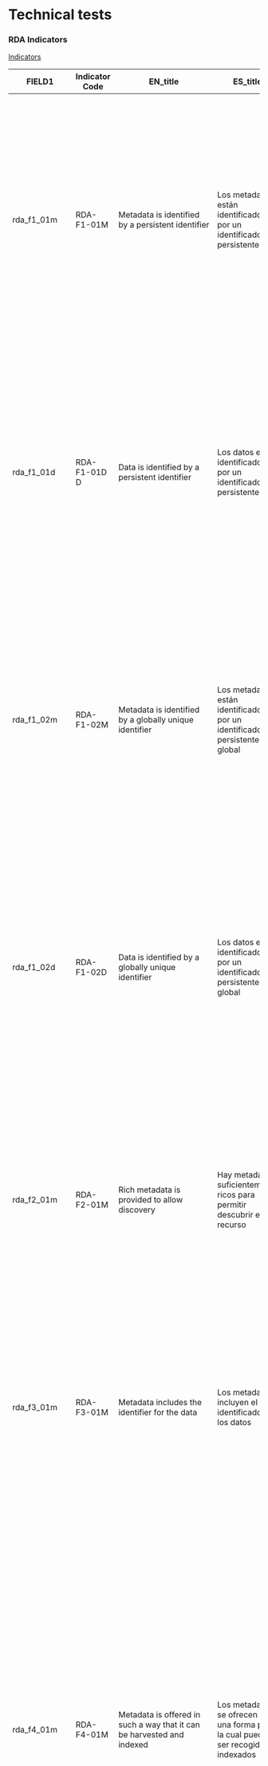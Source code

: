 # Technical tests
### RDA Indicators

[Indicators](indicators.md)

|FIELD1      |Indicator Code|EN_title                                                                                    |ES_title                                                                                                                                         |EN_desc                                                                                                                                                                                                                                                                                                                                                                                                                                                                                                                                                                                                                                                                                                                                                                                                        |ES_desc                                                                                                                                                                                                                                                                                                                                                                                                                                                                                                                                                                                                                                                                                                                                                                                                                                                                                                                                                                                                                                                                                                                                                                                                                                                                                                                                                                                                                     |EN_tech                                                                                                                                                                                                                                                                                                                                                                                                                                |ES_tech                                                                                                                                                                                                                                                                                                                                                                      |EN_tips                                                                                                                                                                                                                                                                                                                                                                                                                                                                                                                                                                                                                                                                                                                                                                                                                                                                                                                                                                                                                                                                                                                                              |ES_tips                                                                                                                                                                                                                                                                                                                                                                                                                                                                                                                                                                                                                                                                                                                                                                                                                                                                                                                                                                                                                                                                                                                                                                                         |
|------------|--------------|--------------------------------------------------------------------------------------------|-------------------------------------------------------------------------------------------------------------------------------------------------|---------------------------------------------------------------------------------------------------------------------------------------------------------------------------------------------------------------------------------------------------------------------------------------------------------------------------------------------------------------------------------------------------------------------------------------------------------------------------------------------------------------------------------------------------------------------------------------------------------------------------------------------------------------------------------------------------------------------------------------------------------------------------------------------------------------|----------------------------------------------------------------------------------------------------------------------------------------------------------------------------------------------------------------------------------------------------------------------------------------------------------------------------------------------------------------------------------------------------------------------------------------------------------------------------------------------------------------------------------------------------------------------------------------------------------------------------------------------------------------------------------------------------------------------------------------------------------------------------------------------------------------------------------------------------------------------------------------------------------------------------------------------------------------------------------------------------------------------------------------------------------------------------------------------------------------------------------------------------------------------------------------------------------------------------------------------------------------------------------------------------------------------------------------------------------------------------------------------------------------------------|---------------------------------------------------------------------------------------------------------------------------------------------------------------------------------------------------------------------------------------------------------------------------------------------------------------------------------------------------------------------------------------------------------------------------------------|-----------------------------------------------------------------------------------------------------------------------------------------------------------------------------------------------------------------------------------------------------------------------------------------------------------------------------------------------------------------------------|-----------------------------------------------------------------------------------------------------------------------------------------------------------------------------------------------------------------------------------------------------------------------------------------------------------------------------------------------------------------------------------------------------------------------------------------------------------------------------------------------------------------------------------------------------------------------------------------------------------------------------------------------------------------------------------------------------------------------------------------------------------------------------------------------------------------------------------------------------------------------------------------------------------------------------------------------------------------------------------------------------------------------------------------------------------------------------------------------------------------------------------------------------|------------------------------------------------------------------------------------------------------------------------------------------------------------------------------------------------------------------------------------------------------------------------------------------------------------------------------------------------------------------------------------------------------------------------------------------------------------------------------------------------------------------------------------------------------------------------------------------------------------------------------------------------------------------------------------------------------------------------------------------------------------------------------------------------------------------------------------------------------------------------------------------------------------------------------------------------------------------------------------------------------------------------------------------------------------------------------------------------------------------------------------------------------------------------------------------------|
|rda_f1_01m  |RDA-F1-01M    |Metadata is identified by a persistent identifier                                           |Los metadatos están identificadors por un identificador persistente                                                                              |This indicator is linked to the following principle: F1 (meta)data are assigned a globally unique and eternally persistent identifier. This indicator evaluates whether or not the metadata is identified by a persistent identifier. A persistent identifier ensures that the metadata will remain findable over time, and reduces the risk of broken links.                                                                                                                                                                                                                                                                                                                                                                                                                                                  |Este indicador está vinculado al siguiente principio: F1 a los (meta) datos se les asigna un identificador globalmente único y eternamente persistente. Este indicador evalúa si los metadatos se identifican o no mediante un identificador persistente. Un identificador persistente asegura que los metadatos se puedan encontrar con el tiempo y reduce el riesgo de enlaces rotos.                                                                                                                                                                                                                                                                                                                                                                                                                                                                                                                                                                                                                                                                                                                                                                                                                                                                                                                                                                                                                                     |Search within a predefined list of potential metadata terms to identify the metadata (dc.identifier.uri and dc.identifier.doi) if any information is available.                                                                                                                                                                                                                                                                        |Busca en una lista predefinida de posibles términos de metadatos (dc.identifier.uri y dc.identifier.doi)  para identificar en los metadatos si hay alguna información disponible.                                                                                                                                                                                            |All items deposited in DIGITAL.CSIC are granted a handle by default. This PID is packaged in dc.identifier.uri. DOI is minted by DIGITAL.CSIC for all datasets that do not have a DOI already, if your dataset has not been given one, please contact DIGITAL.CSIC Technical Office.                                                                                                                                                                                                                                                                                                                                                                                                                                                                                                                                                                                                                                                                                                                                                                                                                                                                 |Todos los items depositados en DIGITAL.CSIC reciben un handle por defecto. DIGITAL.CSIC también asigna DOIs a los datasets que se depositan y que no tienen ya un DOI. Si tu dataset no ha recibido un DOI ponte en contacto con la Oficina Técnica de DIGITAL.CSIC                                                                                                                                                                                                                                                                                                                                                                                                                                                                                                                                                                                                                                                                                                                                                                                                                                                                                                                             |
|rda_f1_01d  |RDA-F1-01D D  |Data is identified by a persistent identifier                                               |Los datos están identificadors por un identificador persistente                                                                                  |This indicator is linked to the following principle: F1 (meta)data are assigned a globally unique and eternally persistent identifier. This indicator evaluates whether or not the data is identified by a persistent identifier. A persistent identifier ensures that the data will remain findable over time, and reduces the risk of broken links.                                                                                                                                                                                                                                                                                                                                                                                                                                                          |Este indicador está vinculado al siguiente principio: F1a los (meta) datos se les asigna un identificador globalmente único y eternamente persistente. Este indicador evalúa si los datos se identifican o no mediante un identificador persistente. Un identificador persistente garantiza que los datos se puedan encontrar a lo largo del tiempo y reduce el riesgo de enlaces rotos.                                                                                                                                                                                                                                                                                                                                                                                                                                                                                                                                                                                                                                                                                                                                                                                                                                                                                                                                                                                                                                    |Search within a predefined list of potential metadata terms (dc.identifier.uri, dc.identifier.doi and dc.relation.publisherversion) to identify the data if any information is available.                                                                                                                                                                                                                                              |Busca en una lista predefinida de posibles términos de metadatos (dc.identifier.uri, dc.identifier.doi and dc.relation.publisherversion) para identificar en los datos si hay alguna información disponible.                                                                                                                                                                 |Include the metadata dc.relation.publisherversion in the metadata record that points to the third party site where the data are hosted                                                                                                                                                                                                                                                                                                                                                                                                                                                                                                                                                                                                                                                                                                                                                                                                                                                                                                                                                                                                               |Incluye el metadato dc.relation.publisherversion en el registro de metadatos para indicar el sitio externo en que se encuentran los ficheros de datos                                                                                                                                                                                                                                                                                                                                                                                                                                                                                                                                                                                                                                                                                                                                                                                                                                                                                                                                                                                                                                           |
|rda_f1_02m  |RDA-F1-02M    |Metadata is identified by a globally unique identifier                                      |Los metadatos están identificadors por un identificador persistente global                                                                       |This indicator is linked to the following principle: F1 (meta)data are assigned a globally unique and eternally persistent identifier. The indicator serves to evaluate whether the identifier of the metadata is globally unique, i.e. that there are no two identical identifiers that identify different metadata records.                                                                                                                                                                                                                                                                                                                                                                                                                                                                                  |Este indicador está vinculado al siguiente principio: F1  a los (meta) datos se les asigna un identificador globalmente único y eternamente persistente. El indicador sirve para evaluar si el identificador de los metadatos es globalmente único, es decir, que no hay dos identificadores idénticos que identifiquen diferentes registros de metadatos.                                                                                                                                                                                                                                                                                                                                                                                                                                                                                                                                                                                                                                                                                                                                                                                                                                                                                                                                                                                                                                                                  |Checks the type of the identifiers thanks to the idutils package. It identifies valid identifiers. If it is not a persistent identifier (like an URL), the test fails                                                                                                                                                                                                                                                                  |Comprueba el tipo de identificadores gracias al paquete idutils. Identifica identificadores válidos. Si no es un identificador persistente (como una URL), la prueba se da por fallida.                                                                                                                                                                                      |All items deposited in DIGITAL.CSIC are granted a handle by default. This PID is packaged in dc.identifier.uri. DOI is minted by DIGITAL.CSIC for all datasets that do not have a DOI already, if your dataset has not been given one, please contact DIGITAL.CSIC Technical Office.                                                                                                                                                                                                                                                                                                                                                                                                                                                                                                                                                                                                                                                                                                                                                                                                                                                                 |Todos los items depositados en DIGITAL.CSIC reciben un handle por defecto. DIGITAL.CSIC también asigna DOIs a los datasets que se depositan y que no tienen ya un DOI. Si tu dataset no ha recibido un DOI ponte en contacto con la Oficina Técnica de DIGITAL.CSIC                                                                                                                                                                                                                                                                                                                                                                                                                                                                                                                                                                                                                                                                                                                                                                                                                                                                                                                             |
|rda_f1_02d  |RDA-F1-02D    |Data is identified by a globally unique identifier                                          |Los datos están identificadors por un identificador persistente global                                                                           |This indicator is linked to the following principle: F1 (meta)data are assigned a globally unique and eternally persistent identifier. The indicator serves to evaluate whether the identifier of the data is globally unique, i.e. that there are no two people that would use that same identifier for two different digital objects.                                                                                                                                                                                                                                                                                                                                                                                                                                                                        |Este indicador está vinculado al siguiente principio: F1 a los (meta) datos se les asigna un identificador globalmente único y eternamente persistente. El indicador sirve para evaluar si el identificador de los datos es globalmente único, es decir, que no hay dos personas que utilicen ese mismo identificador para dos objetos digitales diferentes.                                                                                                                                                                                                                                                                                                                                                                                                                                                                                                                                                                                                                                                                                                                                                                                                                                                                                                                                                                                                                                                                |If the repository/system where the digital object is stored has both data and metadata integrated, this method only need to call RDA-F1-02M . Otherwise, it needs to be re-defined. DIGITAL.CSIC: both data and metadata are stored in the same landing page and some data are located outside, defined by dc.relation.publisherversion.                                                                                               |Si el repositorio / sistema donde se almacena el objeto digital tiene datos y metadatos integrados, este método solo necesita llamar a RDA-F1-02M. De lo contrario, es necesario volver a definirlo. DIGITAL.CSIC: tanto los datos como los metadatos se almacenan en la misma página de destino, salvo algunos casos definidos por el metadato dc.relation.publisherversion.|Please check whether the external site where the data files are stored has given a global persistent identifier (handle, DOI, ARK, PURL..) for the data and if so please indicate it in the metadata dc.relation.publisherversion of the metadata record in DIGITAL.CSIC                                                                                                                                                                                                                                                                                                                                                                                                                                                                                                                                                                                                                                                                                                                                                                                                                                                                             |Comprueba si el sitio externo en que están alojados los ficheros de datos ha generado un identificador persistente global (handle, DOI, ARK, PURL..) y en tal caso inclúyelo en el metadato dc.relation.publisherverion del registro de metadatos de DIGITAL.CSIC                                                                                                                                                                                                                                                                                                                                                                                                                                                                                                                                                                                                                                                                                                                                                                                                                                                                                                                               |
|rda_f2_01m  |RDA-F2-01M    |Rich metadata is provided to allow discovery                                                |Hay metadatos suficientemente ricos para permitir descubrir el recurso                                                                           |This indicator is linked to the following principle: F2: Data are described with rich metadata. The indicator is about the presence of metadata, but also about how much metadata is provided and how well the provided metadata supports discovery.                                                                                                                                                                                                                                                                                                                                                                                                                                                                                                                                                           |Este indicador está vinculado al siguiente principio: F2: Los datos se describen con metadatos enriquecidos. El indicador trata sobre la presencia de metadatos, pero también sobre la cantidad de metadatos que se proporcionan y qué tan bien los metadatos proporcionados apoyan el descubrimiento.                                                                                                                                                                                                                                                                                                                                                                                                                                                                                                                                                                                                                                                                                                                                                                                                                                                                                                                                                                                                                                                                                                                      |Two different tests to evaluate generic and disciplinar metadata if needed. Check if all the Dublin Core terms are OK. For disciplinar metadata, this test should be more complex. For example, for multi-domain repositories, Dublin Core can be considered OK, but it can be extended to check other community metadata formats, according to the template: https://digital.csic.es/bitstream/10261/81323/4/Datasets_DC_plantilla.pdf|Dos pruebas diferentes para evaluar metadatos genéricos y disciplinarios si es necesario. Compruebe si todos los términos de Dublin Core están completados según la plantilla: https://digital.csic.es/bitstream/10261/81323/4/Datasets_DC_plantilla.pdf                                                                                                                     |Please complete the description of the digital object with the recommendations provided by DIGITAL.CSIC Team at https://digital.csic.es/handle/10261/81323                                                                                                                                                                                                                                                                                                                                                                                                                                                                                                                                                                                                                                                                                                                                                                                                                                                                                                                                                                                           |Completa la descripción del objeto digital con las recomendaciones de la Oficina Técnica de DIGITAL.CSIC https://digital.csic.es/handle/10261/81323                                                                                                                                                                                                                                                                                                                                                                                                                                                                                                                                                                                                                                                                                                                                                                                                                                                                                                                                                                                                                                             |
|rda_f3_01m  |RDA-F3-01M    |Metadata includes the identifier for the data                                               |Los metadatos incluyen el identificador de los datos                                                                                             |This indicator is linked to the following principle: F3: Metadata clearly and explicitly include the identifier of the data they describe. The indicator deals with the inclusion of the reference (i.e. the identifier) of the digital object in the metadata so that the digital object can be accessed.                                                                                                                                                                                                                                                                                                                                                                                                                                                                                                     |Este indicador está vinculado al siguiente principio: F3: Los metadatos incluyen de forma clara y explícita el identificador de los datos que describen. El indicador trata de la inclusión de la referencia (es decir, el identificador) del objeto digital en los metadatos para que se pueda acceder al objeto digital.                                                                                                                                                                                                                                                                                                                                                                                                                                                                                                                                                                                                                                                                                                                                                                                                                                                                                                                                                                                                                                                                                                  |Check the metadata term where the object is identified (dc.identifier.doi y dc.relation.publisherversion)                                                                                                                                                                                                                                                                                                                              |Verifica el término de metadatos donde se identifica el objeto (dc.identifier.doi y dc.relation.publisherversion)                                                                                                                                                                                                                                                            |If data files are not hosted by DIGITAL.CSIC, please provide the identifier where they can be located at the metadata dc.relation.publisherversion                                                                                                                                                                                                                                                                                                                                                                                                                                                                                                                                                                                                                                                                                                                                                                                                                                                                                                                                                                                                   |Si los ficheros de datos no se encuentran alojados en DIGITAL.CSIC indica en el metadato dc.relation.publisherversion el identificador en que están alojados                                                                                                                                                                                                                                                                                                                                                                                                                                                                                                                                                                                                                                                                                                                                                                                                                                                                                                                                                                                                                                    |
|rda_f4_01m  |RDA-F4-01M    |Metadata is offered in such a way that it can be harvested and indexed                      |Los metadatos se ofrecen de una forma por la cual pueden ser recogidos e indexados                                                               |This indicator is linked to the following principle: F4: (Meta)data are registered or indexed in a searchable resource. The indicator tests whether the metadata is offered in such a way that it can be indexed. In some cases, metadata could be provided together with the data to a local institutional repository or to a domain-specific or regional portal, or metadata could be included in a landing page where it can be harvested by a search engine. The indicator remains broad enough on purpose not to  limit the way how and by whom the harvesting and indexing of the data might be done.                                                                                                                                                                                                    |Este indicador está vinculado al siguiente principio: F4: Los (meta) datos se registran o indexan en un recurso de búsqueda. El indicador prueba si los metadatos se ofrecen de tal manera que se puedan indexar. En algunos casos, los metadatos se pueden proporcionar junto con los datos a un repositorio institucional local o a un portal regional o específico de un dominio, o se pueden incluir metadatos en una página de destino donde un motor de búsqueda puede recopilarlos. El indicador sigue siendo lo suficientemente amplio a propósito para no limitar la forma en que y quién podría realizar la recolección e indexación de los datos.                                                                                                                                                                                                                                                                                                                                                                                                                                                                                                                                                                                                                                                                                                                                                                |Checks if the metadata can be harvested via OAI-PMH                                                                                                                                                                                                                                                                                                                                                                                    |Comprueba si los metadatos pueden ser recogidos con el protocolo OAI-PMH                                                                                                                                                                                                                                                                                                     |DIGITAL.CSIC supports OAI-PMH. If this test has not passed, please contact DIGITAL.CSIC to report the problem.                                                                                                                                                                                                                                                                                                                                                                                                                                                                                                                                                                                                                                                                                                                                                                                                                                                                                                                                                                                                                                       |DIGITAL.CSIC soporta OAI-PMH. Si este test no ha sido satisfactorio, por favor, contacte con DIGITAL.CSIC para informar de un problema.                                                                                                                                                                                                                                                                                                                                                                                                                                                                                                                                                                                                                                                                                                                                                                                                                                                                                                                                                                                                                                                         |
|rda_a1_01m  |RDA-A1-01M    |Metadata contains information to enable the user to get access to the data                  |Los metadatos contienen información sobre cómo el usuario puede acceder a los datos                                                              |This indicator is linked to the following principle: A1: (Meta)data are retrievable by their identifier using a standardised communication protocol. The indicator refers to the information that is necessary to allow the requester to gain access to the digital object. It is (i) about whether there are restrictions to access the data (i.e. access to the data may be open, restricted or closed), (ii) the actions to be taken by a person who is interested to access the data, in particular when the data has not been published on the Web and (iii) specifications that the resources are available through         eduGAIN or through specialised solutions such as proposed for EPOS.                                                                                                          |Este indicador está vinculado al siguiente principio: A1: Los (meta) datos son recuperables por su identificador utilizando un protocolo de comunicación estandarizado. El indicador se refiere a la información necesaria para permitir al solicitante acceder al objeto digital. Se trata de (i) si existen restricciones para acceder a los datos (es decir, el acceso a los datos puede ser abierto, restringido o cerrado), (ii) las acciones que debe tomar una persona interesada en acceder a los datos, en particular cuando los datos no hayan sido publicados en la Web y (iii) especifique que los recursos están disponibles a través de eduGAIN o mediante soluciones especializadas como las propuestas para EPOS.                                                                                                                                                                                                                                                                                                                                                                                                                                                                                                                                                                                                                                                                                           |Check metadata record for access info and Parse HTML in order to find the potential file(s) in order to find the digital object.                                                                                                                                                                                                                                                                                                       |Verifica el registro de metadatos para obtener información de acceso y analiza HTML para encontrar los archivos potenciales para encontrar el objeto digital.                                                                                                                                                                                                                |If access to data files is closed in DIGITAL.CSIC but is open in other site please mark openAccess in the metadata dc.rights of the record in DIGITAL.CSIC and indicate the identifier of the data in the third party site in dc.relation.publisherversion                                                                                                                                                                                                                                                                                                                                                                                                                                                                                                                                                                                                                                                                                                                                                                                                                                                                                           |Si el acceso a los ficheros está cerrado en DIGITAL.CSIC pero están disponibles en acceso abierto en otro sitio, marca el registro en DIGITAL.CSIC como "openAccess" e indica el identificador de los datos en el sitio externo en el metadato dc.relation.publisherversion                                                                                                                                                                                                                                                                                                                                                                                                                                                                                                                                                                                                                                                                                                                                                                                                                                                                                                                     |
|rda_a1_02m  |RDA-A1-02M    |Metadata can be accessed manually (i.e. with human intervention)                            |Los metadatos son accesibles de forma manual                                                                                                     |This indicator is linked to the following principle: A1: (Meta)data are retrievable by their identifier using a standardised communication protocol. The indicator refers to any human interactions that are needed if the requester wants to access metadata. The FAIR principle refers mostly to automated interactions where a machine is able to access the metadata, but there may also be metadata that require human interactions. This may be important in cases where the metadata itself contains sensitive information. Human interaction might involve sending an e-mail to the metadata owner, or calling by telephone to receive instructions.                                                                                                                                                   |Este indicador está vinculado al siguiente principio: A1: Los (meta) datos son recuperables por su identificador utilizando un protocolo de comunicación estandarizado. El indicador se refiere a cualquier interacción humana que sea necesaria si el solicitante desea acceder a los metadatos. El principio FAIR se refiere principalmente a interacciones automatizadas en las que una máquina puede acceder a los metadatos, pero también puede haber metadatos que requieran interacciones humanas. Esto puede ser importante en los casos en que los propios metadatos contienen información confidencial. La interacción humana puede implicar enviar un correo electrónico al propietario de los metadatos o llamar por teléfono para recibir instrucciones.                                                                                                                                                                                                                                                                                                                                                                                                                                                                                                                                                                                                                                                       |Look for the metadata terms in HTML in order to know if they can be accessed manually                                                                                                                                                                                                                                                                                                                                                  |Busca los términos de metadatos en la web de llegada para comprobar si se puede acceder a ellos manualmente                                                                                                                                                                                                                                                                  |If metadata are not available through the web, please report to DIGITAL.CSIC.                                                                                                                                                                                                                                                                                                                                                                                                                                                                                                                                                                                                                                                                                                                                                                                                                                                                                                                                                                                                                                                                        |Si los metadatos no están disponibles a través del navegador, por favor, informe a DIGITAL.CSIC.                                                                                                                                                                                                                                                                                                                                                                                                                                                                                                                                                                                                                                                                                                                                                                                                                                                                                                                                                                                                                                                                                                |
|rda_a1_02d  |RDA-A1-02D    |Data can be accessed manually (i.e. with human intervention)                                |Los datos son accesibles de forma manual                                                                                                         |This indicator is linked to the following principle: A1: (Meta)data are retrievable by their identifier using a standardised communication protocol. The indicator refers to any human interactions that are needed if the requester wants to access the digital object. The FAIR principle refers mostly to automated interactions where a machine is able to access the digital object, but there may also be digital objects that require human interactions, such as clicking on a link on a landing page, sending an e-mail to the data owner, or even calling by telephone. The indicator can be evaluated by looking for information in the metadata that describes how access to the digital object can be obtained through human intervention.                                                        |Este indicador está vinculado al siguiente principio: A1: Los (meta) datos son recuperables por su identificador utilizando un protocolo de comunicación estandarizado. El indicador se refiere a cualquier interacción humana que sea necesaria si el solicitante desea acceder al objeto digital. El principio FAIR se refiere principalmente a interacciones automatizadas en las que una máquina puede acceder al objeto digital, pero también puede haber objetos digitales que requieran interacciones humanas, como hacer clic en un enlace en una página de destino, enviar un correo electrónico a los datos. propietario, o incluso llamando por teléfono. El indicador se puede evaluar buscando información en los metadatos que describa cómo se puede obtener acceso al objeto digital mediante la intervención humana.                                                                                                                                                                                                                                                                                                                                                                                                                                                                                                                                                                                       |Checks the presence of an access metadata term                                                                                                                                                                                                                                                                                                                                                                                         |Comprueba la presencia de un término de metadatos con información de acceso                                                                                                                                                                                                                                                                                                  |If data files are not available open access in DIGITAL.CSIC or any other site please indicate how they could be requested as a private copy in the metadata element dc.description. Please provide with any other relevant information to facilitate access.                                                                                                                                                                                                                                                                                                                                                                                                                                                                                                                                                                                                                                                                                                                                                                                                                                                                                         |Si los ficheros de datos no se encuentran en acceso abierto ni en DIGITAL.CSIC no en otro sitio indica en el metadato dc.description cómo se podría solicitar una copia privada así como cualquier otra información relevante.                                                                                                                                                                                                                                                                                                                                                                                                                                                                                                                                                                                                                                                                                                                                                                                                                                                                                                                                                                  |
|rda_a1_03m  |RDA-A1-03M    |Metadata identifier resolves to a metadata record                                           |El identificador de los metadatos resuelve a un registro de metadatos                                                                            |This indicator is linked to the following principle: A1: (Meta)data are retrievable by their identifier using a standardised communication protocol. This indicator is about the resolution of the metadata identifier. The identifier assigned to the metadata should be associated with a resolution service that enables access to the metadata record.                                                                                                                                                                                                                                                                                                                                                                                                                                                     |Este indicador está vinculado al siguiente principio: A1: Los (meta) datos son recuperables por su identificador utilizando un protocolo de comunicación estandarizado. Este indicador trata sobre la resolución del identificador de metadatos. El identificador asignado a los metadatos debe estar asociado a un servicio de resolución que permita el acceso al registro de metadatos.                                                                                                                                                                                                                                                                                                                                                                                                                                                                                                                                                                                                                                                                                                                                                                                                                                                                                                                                                                                                                                  |Converts identifier to URL and solves it to look for the metadata terms in HTML in order to know if they can be accessed manually                                                                                                                                                                                                                                                                                                      |Convierte el identificador en URL y lo resuelve para buscar los términos de metadatos en HTML para saber si se puede acceder a ellos manualmente.                                                                                                                                                                                                                            |If metadata are not available through the web, please report to DIGITAL.CSIC.                                                                                                                                                                                                                                                                                                                                                                                                                                                                                                                                                                                                                                                                                                                                                                                                                                                                                                                                                                                                                                                                        |Si los metadatos no están disponibles a través del navegador, por favor, informe a DIGITAL.CSIC.                                                                                                                                                                                                                                                                                                                                                                                                                                                                                                                                                                                                                                                                                                                                                                                                                                                                                                                                                                                                                                                                                                |
|rda_a1_03d  |RDA-A1-03D    |Data identifier resolves to a digital object                                                |El identificador de los datos resuelve a un objeto digital                                                                                       |This indicator is linked to the following principle: A1: (Meta)data are retrievable by their identifier using a standardised communication protocol. More information about that principle can be found here. This indicator is about the resolution of the identifier that identifies the digital object. The identifier assigned to the data should be associated with a formally defined retrieval/resolution mechanism that enables access to the digital object, or provides access instructions for access in the case of human-mediated access. The FAIR principle and this indicator do not say anything about the mutability or immutability of the digital object that is identified by the data identifier -- this is an aspect that should be governed by a persistence policy of the data provider|Este indicador está vinculado al siguiente principio: A1: Los (meta) datos son recuperables por su identificador utilizando un protocolo de comunicación estandarizado. Puede encontrar más información sobre ese principio aquí. Este indicador trata sobre la resolución del identificador que identifica el objeto digital. El identificador asignado a los datos debe estar asociado con un mecanismo de recuperación / resolución definido formalmente que permita el acceso al objeto digital, o proporcione instrucciones de acceso para el acceso en el caso de acceso mediado por humanos. El principio FAIR y este indicador no dicen nada sobre la mutabilidad o inmutabilidad del objeto digital identificado por el identificador de datos; este es un aspecto que debe regirse por una política de persistencia del proveedor de datos.                                                                                                                                                                                                                                                                                                                                                                                                                                                                                                                                                                       |Converts identifier to URL and solves it to look for digital objects. Once found, it checks if the digital object can be downloaded                                                                                                                                                                                                                                                                                                    |Convierte el identificador en URL y lo resuelve para buscar objetos digitales. Una vez encontrado, comprueba si el objeto digital se puede descargar de forma manual                                                                                                                                                                                                         |For data files that cannot be downloaded in DIGITAL.CSIC please indicate the identifier in URL format where they can be downloaded in the metadata dc.relation.publisherversion                                                                                                                                                                                                                                                                                                                                                                                                                                                                                                                                                                                                                                                                                                                                                                                                                                                                                                                                                                      |Para ficheros de datos que no pueden descargarse desde la página del registro de metadatos en DIGITAL.CSCI indica en el metadato dc.relation.publisherversion el identificador en formato URL en que puede descargarse                                                                                                                                                                                                                                                                                                                                                                                                                                                                                                                                                                                                                                                                                                                                                                                                                                                                                                                                                                          |
|rda_a1_04m  |RDA-A1-04M    |Metadata is accessed through standardised protocol                                          |Los metadatos son accesibles a través de un protocolo estándar                                                                                   |This indicator is linked to the following principle: A1: (Meta)data are retrievable by their identifier using a standardised communication protocol. More information about that principle can be found here. The indicator concerns the protocol through which the metadata is accessed and requires the protocol to be defined in a standard.                                                                                                                                                                                                                                                                                                                                                                                                                                                                |Este indicador está vinculado al siguiente principio: A1: Los (meta) datos son recuperables por su identificador utilizando un protocolo de comunicación estandarizado. Puede encontrar más información sobre ese principio aquí. El indicador se refiere al protocolo a través del cual se accede a los metadatos y requiere que el protocolo esté definido en un estándar.                                                                                                                                                                                                                                                                                                                                                                                                                                                                                                                                                                                                                                                                                                                                                                                                                                                                                                                                                                                                                                                |Checks the protocol to access metadata (OAI-OMH, API..)                                                                                                                                                                                                                                                                                                                                                                                |Comprueba el protocolo para acceder a los metadatos (OAI-PMH, API ..).                                                                                                                                                                                                                                                                                                       |The current version of DIGITAL.CSIC does not support access to metadata through any API but it will soon                                                                                                                                                                                                                                                                                                                                                                                                                                                                                                                                                                                                                                                                                                                                                                                                                                                                                                                                                                                                                                             |La versión actual de DIGITAL.CSIC no ofrece ninguna API para acceso automático de metadatos pero lo hará próximamente                                                                                                                                                                                                                                                                                                                                                                                                                                                                                                                                                                                                                                                                                                                                                                                                                                                                                                                                                                                                                                                                           |
|rda_a1_04d  |RDA-A1-04D    |Data is accessible through standardised protocol                                            |Los datos son accesibles a través de un protocolo estándar                                                                                       |This indicator is linked to the following principle: A1: (Meta)data are retrievable by their identifier using a standardised communication protocol. The indicator concerns the protocol through which the digital object is accessed and requires the protocol to be defined in a standard.                                                                                                                                                                                                                                                                                                                                                                                                                                                                                                                   |Este indicador está vinculado al siguiente principio: A1: Los (meta) datos son recuperables por su identificador utilizando un protocolo de comunicación estandarizado. El indicador se refiere al protocolo a través del cual se accede al objeto digital y requiere que el protocolo se defina en un estándar.                                                                                                                                                                                                                                                                                                                                                                                                                                                                                                                                                                                                                                                                                                                                                                                                                                                                                                                                                                                                                                                                                                            |Thanks to the implemented test RDA-A1.03D, if the digital object can be downloaded, it can be done usting HTTP protocol                                                                                                                                                                                                                                                                                                                |Gracias a la prueba implementada RDA-A1.03D, si el objeto digital se puede descargar, se puede hacer mediante el protocolo HTTP                                                                                                                                                                                                                                              |For data files that cannot be downloaded in DIGITAL.CSIC please indicate the identifier in URL format where they can be downloaded in the metadata dc.relation.publisherversion                                                                                                                                                                                                                                                                                                                                                                                                                                                                                                                                                                                                                                                                                                                                                                                                                                                                                                                                                                      |Para ficheros de datos que no pueden descargarse desde la página del registro de metadatos en DIGITAL.CSCI indica en el metadato dc.relation.publisherversion el identificador en formato URL en que puede descargarse                                                                                                                                                                                                                                                                                                                                                                                                                                                                                                                                                                                                                                                                                                                                                                                                                                                                                                                                                                          |
|rda_a1_05d  |RDA-A1-05D    |Data can be accessed automatically (i.e. by a computer program)                             |Los datos son accesibles de forma automática                                                                                                     |This indicator is linked to the following principle: A1: (Meta)data are retrievable by their identifier using a standardised communication protocol. The indicator refers to automated interactions between machines to access digital objects. The way machines interact and grant access to the digital object will be evaluated by the indicator.                                                                                                                                                                                                                                                                                                                                                                                                                                                           |Este indicador está vinculado al siguiente principio: A1: Los (meta) datos son recuperables por su identificador utilizando un protocolo de comunicación estandarizado. El indicador se refiere a interacciones automatizadas entre máquinas para acceder a objetos digitales. El indicador evaluará la forma en que las máquinas interactúan y otorgan acceso al objeto digital.                                                                                                                                                                                                                                                                                                                                                                                                                                                                                                                                                                                                                                                                                                                                                                                                                                                                                                                                                                                                                                           |Check certain ways to access data automatically. OAI-PMH does not support automatic access to data.                                                                                                                                                                                                                                                                                                                                    |Comprueba ciertas formas de acceder a los datos de forma automática. OAI-PMH no soporta acceso automático a los datos.                                                                                                                                                                                                                                                       |The current version of DIGITAL.CSIC does not support access to data files through any API but it will soon                                                                                                                                                                                                                                                                                                                                                                                                                                                                                                                                                                                                                                                                                                                                                                                                                                                                                                                                                                                                                                           |La versión actual de DIGITAL.CSIC no ofrece ninguna API para acceso automático de ficheros datos pero lo hará próximamente                                                                                                                                                                                                                                                                                                                                                                                                                                                                                                                                                                                                                                                                                                                                                                                                                                                                                                                                                                                                                                                                      |
|rda_a1_1_01m|RDA-A1.1-01M  |Metadata is accessible through a free access protocol                                       |Los metadatos son accesibles a través de un protocolo libre ABIERTO Y GRATUITO MEJOR?                                                            |This indicator is linked to the following principle: A1.1: The protocol is open, free and universally implementable. The indicator tests that the protocol that enables the requester to access metadata can be freely used. Such free use of the protocol enhances data reusability.                                                                                                                                                                                                                                                                                                                                                                                                                                                                                                                          |Este indicador está vinculado al siguiente principio: A1.1: El protocolo es abierto, gratuito y de aplicación universal. El indicador prueba que el protocolo que permite al solicitante acceder a los metadatos se puede utilizar libremente. Este uso libre del protocolo mejora la reutilización de los datos.                                                                                                                                                                                                                                                                                                                                                                                                                                                                                                                                                                                                                                                                                                                                                                                                                                                                                                                                                                                                                                                                                                           |Checks the plugin access protocols                                                                                                                                                                                                                                                                                                                                                                                                     |Comprueba el plugin particular para probar los protocolos de acceso                                                                                                                                                                                                                                                                                                          |DIGITAL.CSIC supports OAI-PMH, which is OPEN and FREE                                                                                                                                                                                                                                                                                                                                                                                                                                                                                                                                                                                                                                                                                                                                                                                                                                                                                                                                                                                                                                                                                                |DIGITAL.CSIC soporta OAI-PMH, que es un protocolo abierto y gratuito.                                                                                                                                                                                                                                                                                                                                                                                                                                                                                                                                                                                                                                                                                                                                                                                                                                                                                                                                                                                                                                                                                                                           |
|rda_a1_1_01d|RDA-A1.1-01D  |Data is accessible through a free access protocol                                           |Los datos son accesibles a través de un protocolo libre                                                                                          |This indicator is linked to the following principle: A1.1: The protocol is open, free and universally implementable. The indicator requires that the protocol can be used free of charge which facilitates unfettered access.                                                                                                                                                                                                                                                                                                                                                                                                                                                                                                                                                                                  |Este indicador está vinculado al siguiente principio: A1.1: El protocolo es abierto, libre y de aplicación universal. El indicador requiere que el protocolo se pueda utilizar de forma gratuita, lo que facilita el acceso sin restricciones.                                                                                                                                                                                                                                                                                                                                                                                                                                                                                                                                                                                                                                                                                                                                                                                                                                                                                                                                                                                                                                                                                                                                                                              |With RDA-A1.3D the HTTP protocol to access the data is tested.                                                                                                                                                                                                                                                                                                                                                                         |Con el test implementado RDA-A1.3D se prueba el protocolo HTTP para acceder a los datos.                                                                                                                                                                                                                                                                                     |The current version of DIGITAL.CSIC does not support access to data files through any open, free and universally implementable API but it will soon                                                                                                                                                                                                                                                                                                                                                                                                                                                                                                                                                                                                                                                                                                                                                                                                                                                                                                                                                                                                  |La versión actual de DIGITAL.CSIC no ofrece ninguna API abierta, gratis y universal para acceso automático de ficheros datos pero lo hará próximamente                                                                                                                                                                                                                                                                                                                                                                                                                                                                                                                                                                                                                                                                                                                                                                                                                                                                                                                                                                                                                                          |
|rda_a1_2_01d|RDA-A1.2-02D  |Data is accessible through an access protocol that supports authentication and authorisation|Los datos son accesibles a través de un protocolo que soporta autenticación y autorización                                                       |This indicator is linked to the following principle: A1.2: The protocol allows for an authentication and authorisation where necessary. The indicator requires the way that access to the digital object can be authenticated and authorised and that data accessibility is specifically described and adequately documented.                                                                                                                                                                                                                                                                                                                                                                                                                                                                                  |Este indicador está vinculado al siguiente principio: A1.2: El protocolo permite una autenticación y autorización cuando sea necesario. El indicador requiere la forma en que se puede autenticar y autorizar el acceso al objeto digital y que la accesibilidad a los datos se describe específicamente y se documenta adecuadamente.                                                                                                                                                                                                                                                                                                                                                                                                                                                                                                                                                                                                                                                                                                                                                                                                                                                                                                                                                                                                                                                                                      |This test is implemented for each plugin. Data can be accessed with a browser and AAI is defined (CSIC CAS)                                                                                                                                                                                                                                                                                                                            |Esta prueba se implementa para cada plugin. Los datos son accesibles a través del navegador y la autenticación y autorización está definida (CSIC CAS)                                                                                                                                                                                                                       |Data is accessible via browser in DIGITAL.CSIC. If not, please report.                                                                                                                                                                                                                                                                                                                                                                                                                                                                                                                                                                                                                                                                                                                                                                                                                                                                                                                                                                                                                                                                               |Los datos son accesibles a través del navegador. En caso de problema, contactar con DIGITAL.CSIC.                                                                                                                                                                                                                                                                                                                                                                                                                                                                                                                                                                                                                                                                                                                                                                                                                                                                                                                                                                                                                                                                                               |
|rda_a2_01m  |RDA-A2-01M    |Metadata is guaranteed to remain available after data is no longer available                |Se garantiza que los metadatos permanecen disponibles incluso después de que los datos no lo estén.                                              |This indicator is linked to the following principle: A2: Metadata should be accessible even when the data is no longer available. The indicator intends to verify that information about a digital object is still available after the object has been deleted or otherwise has been lost. If possible, the metadata that remains available should also indicate why the object is no longer available.                                                                                                                                                                                                                                                                                                                                                                                                        |Este indicador está vinculado al siguiente principio: A2: Los metadatos deben ser accesibles incluso cuando los datos ya no estén disponibles. El indicador tiene la intención de verificar que la información sobre un objeto digital todavía esté disponible después de que el objeto se haya eliminado o se haya perdido. Si es posible, los metadatos que permanecen disponibles también deben indicar por qué el objeto ya no está disponible.                                                                                                                                                                                                                                                                                                                                                                                                                                                                                                                                                                                                                                                                                                                                                                                                                                                                                                                                                                         |METADATA RETENTION and Preservation policy depends on the authority where this Digital Object is stored. DIGITAL.CSIC: http://digital.csic.es/dc/politicas                                                                                                                                                                                                                                                                             |La política de RETENCIÓN DE METADATOS depende de la autoridad donde se almacena este objeto digital. DIGITAL.CSIC: http://digital.csic.es/dc/politicas                                                                                                                                                                                                                       |DIGITAL.CSIC is an open repository. Metadata are public. If not, please contact DIGITAL.CSIC.                                                                                                                                                                                                                                                                                                                                                                                                                                                                                                                                                                                                                                                                                                                                                                                                                                                                                                                                                                                                                                                        |DIGITAL.CSICes un repositorio abierto. Los metadatos son públicos. Si hay algún problema, contactar con DIGITAL.CSIC.                                                                                                                                                                                                                                                                                                                                                                                                                                                                                                                                                                                                                                                                                                                                                                                                                                                                                                                                                                                                                                                                           |
|rda_i1_01m  |RDA-I1-01M    |Metadata uses knowledge representation expressed in standardised format                     |Los metadatos utilizan alguna forma estandarizada de representación del conocimiento                                                             |This indicator is linked to the following principle: I1: (Meta)data use a formal, accessible, shared, and broadly applicable language for knowledge representation. The indicator serves to determine that an appropriate standard is used to express knowledge, for example, controlled vocabularies for subject classifications.                                                                                                                                                                                                                                                                                                                                                                                                                                                                             |Este indicador está vinculado al siguiente principio: I1: Los (meta) datos utilizan un lenguaje formal, accesible, compartido y de amplia aplicación para la representación del conocimiento. El indicador sirve para determinar que se utiliza un estándar apropiado para expresar conocimientos, por ejemplo, vocabularios controlados para clasificaciones de materias.                                                                                                                                                                                                                                                                                                                                                                                                                                                                                                                                                                                                                                                                                                                                                                                                                                                                                                                                                                                                                                                  |Checks metadata terms including controlled vocabulary information. So far, it checks GEONAMES, Library of Congress Subject Headings and ORCID, but it's being extended.                                                                                                                                                                                                                                                                |Comprueba los términos de metadatos, incluida la información de vocabulario controlado. Hasta ahora, verifica GEONAMES, LCSH y ORCID, pero se está ampliando.                                                                                                                                                                                                                |It is highly recommended to describe the digital object by using a FAIR multidisciplinary subject vocabulary such as UNESCO http://vocabularies.unesco.org/browser/thesaurus/es/,  or LCSH https://id.loc.gov/authorities/subjects.html or a specialized one that is widely used in your area such as AGROVOC for Agricultural Sciences, AGROVOC Página principal &#124; AGROVOC (fao.org) or UK Data Service / HASSET - The Humanities and Social Science Electronic Thesaurus https://vocabularies.ukdataservice.ac.uk/hasset/en/. If you use any of these, please include the human readable term in dc.subject and its corresponding URL in dc.subject.other. You are also strongly encouraged to include ORCIDs of the authors of the resource in dc.contributor.orcid as well as GEONAMES https://www.geonames.org/ to properly indicate geopgraphic location in dc.coverage.spatial. If there is not any FAIR vocabualry in tour area to describe subejct you are still encouraged to use one controlled vocabualry instead of free keywords and insert them in dc.subject and refer to the its vocabulary in dc.description or in the README file.|Se recomienda describir el objeto digital haciendo uso de un vocabulario controlado FAIR de materias tales como UNESCO http://vocabularies.unesco.org/browser/thesaurus/es/,  o LCSH https://id.loc.gov/authorities/subjects.htmlo o en su lugar uno especializado ampliamente utilizado en tu área de investigación como AGROVOC for Agricultural Sciences, AGROVOC Página principal &#124; AGROVOC (fao.org) or UK Data Service / HASSET - The Humanities and Social Science Electronic Thesaurus https://vocabularies.ukdataservice.ac.uk/hasset/en/. Si usas uno de estos por favor incluye el término controlado seleccionado en dc.subject y su URI correspondiente en dc.subject.other. también se recomienda incluir los ORCID de los autores en dc.contributor.orcid así como la localización geográfica asociada al recurso en dc.coverage.spatial siguiendo GEONAMES https://www.geonames.org/. Si no existe un vocabualrio FAIR en tu área de investigación es igualmente preferible usar términos de un vocabulario controlado que palabras clave sin controlar e insertarlas en dc.subject, haciendo mención del vocabulario del que proceden en dc.description o en el fichero README.|
|rda_i1_01d  |RDA-I1-01D    |Data uses knowledge representation expressed in standardised format                         |Los datos utilizan alguna forma estandarizada de representación del conocimiento                                                                 |This indicator is linked to the following principle: I1: (Meta)data use a formal, accessible, shared, and broadly applicable language for knowledge representation. The indicator serves to determine that an appropriate standard is used to express knowledge, in particular the data model and format.                                                                                                                                                                                                                                                                                                                                                                                                                                                                                                      |Este indicador está vinculado al siguiente principio: I1: Los (meta) datos utilizan un lenguaje formal, accesible, compartido y de amplia aplicación para la representación del conocimiento. El indicador sirve para determinar que se utiliza un estándar apropiado para expresar conocimiento, en particular el modelo y formato de datos.                                                                                                                                                                                                                                                                                                                                                                                                                                                                                                                                                                                                                                                                                                                                                                                                                                                                                                                                                                                                                                                                               |It checks that data format is within a list of accepted standards. It can be defined by each system/repository within their plugins. The generic plugin accepts: ["pdf", "csv", "jpg", "jpeg", "nc", "hdf", "mp4", "mp3", "wav", "doc", "txt", "xls", "xlsx", "sgy","zip"]                                                                                                                                                             |Comprueba que el formato de los datos esté dentro de una lista de estándares aceptados. Puede ser definido por cada sistema / repositorio dentro de sus plugins. El plugin genérico acepta: ["pdf", "csv", "jpg", "jpeg", "nc", "hdf", "mp4", "mp3", "wav", "doc", "txt", "xls", "xlsx", "sgy", "zip"]                                                                       |You can convert your files to any of the recommended formats by using free tools such as Format Factory https://formatfactory.online/ or zamzar https://www.zamzar.com/                                                                                                                                                                                                                                                                                                                                                                                                                                                                                                                                                                                                                                                                                                                                                                                                                                                                                                                                                                              |Puedes convertir los ficheros del objeto digital a uno de los formatos recomendados usando las siguientes herramientas gratuitas Format Factory https://formatfactory.online/ o zamzar https://www.zamzar.com/                                                                                                                                                                                                                                                                                                                                                                                                                                                                                                                                                                                                                                                                                                                                                                                                                                                                                                                                                                                  |
|rda_i1_02m  |RDA-I1-02M    |Metadata uses machine-understandable knowledge representation                               |Los metadatos utilizan una forma de representación del conocimiento interpretable por máquinas                                                   |This indicator is linked to the following principle: I1: (Meta)data use a formal, accessible, shared, and broadly applicable language for knowledge representation. This indicator focuses on the machine-understandability aspect of the metadata. This means that metadata should be readable and thus interoperable for machines without any requirements such as specific translators or mappings.                                                                                                                                                                                                                                                                                                                                                                                                         |Este indicador está vinculado al siguiente principio: I1: Los (meta) datos utilizan un lenguaje formal, accesible, compartido y de amplia aplicación para la representación del conocimiento. Este indicador se centra en el aspecto de la comprensión por máquina de los metadatos. Esto significa que los metadatos deben ser legibles y, por lo tanto, interoperables para máquinas sin ningún requisito, como traductores o asignaciones específicas.                                                                                                                                                                                                                                                                                                                                                                                                                                                                                                                                                                                                                                                                                                                                                                                                                                                                                                                                                                   |Checks, via OAI-PMH, if the metadata can be retrieved in a format like RDF                                                                                                                                                                                                                                                                                                                                                             |Comprueba, a través de OAI-PMH, si los metadatos se pueden recuperar en un formato como RDF                                                                                                                                                                                                                                                                                  |OAI-PMH supports RDF                                                                                                                                                                                                                                                                                                                                                                                                                                                                                                                                                                                                                                                                                                                                                                                                                                                                                                                                                                                                                                                                                                                                 |OAI-PMH supports RDF                                                                                                                                                                                                                                                                                                                                                                                                                                                                                                                                                                                                                                                                                                                                                                                                                                                                                                                                                                                                                                                                                                                                                                            |
|rda_i1_02d  |RDA-I1-02D    |Data uses machine-understandable knowledge representation                                   |Los datos utilizan una forma de representación del conocimiento interpretable por máquinas                                                       |This indicator is linked to the following principle: I1: (Meta)data use a formal, accessible, shared, and broadly applicable language for knowledge representation. This indicator focuses on the machine-understandability aspect of the data. This means that data should be readable and thus interoperable for machines without any requirements such as specific translators or mappings.                                                                                                                                                                                                                                                                                                                                                                                                                 |Este indicador está vinculado al siguiente principio: I1: Los (meta) datos utilizan un lenguaje formal, accesible, compartido y de amplia aplicación para la representación del conocimiento. Este indicador se centra en el aspecto de la comprensión de la máquina de los datos. Esto significa que los datos deben ser legibles y, por lo tanto, interoperables para máquinas sin ningún requisito, como traductores o asignaciones específicas.                                                                                                                                                                                                                                                                                                                                                                                                                                                                                                                                                                                                                                                                                                                                                                                                                                                                                                                                                                         |This test implements the one carried out in RDA-I1-02M. It can be redefined by the plugin.                                                                                                                                                                                                                                                                                                                                             |Este test implementa el realizado en RDA-I1-02M. Puede ser redefinido por el plugin.                                                                                                                                                                                                                                                                                         |OAI-PMH supports RDF                                                                                                                                                                                                                                                                                                                                                                                                                                                                                                                                                                                                                                                                                                                                                                                                                                                                                                                                                                                                                                                                                                                                 |OAI-PMH soporta RDF                                                                                                                                                                                                                                                                                                                                                                                                                                                                                                                                                                                                                                                                                                                                                                                                                                                                                                                                                                                                                                                                                                                                                                             |
|rda_i2_01m  |RDA-I2-01M    |Metadata uses FAIR-compliant vocabularies                                                   |Los metadatos utilizan vocabularios FAIR                                                                                                         |This indicator is linked to the following principle: I2: (Meta)data use vocabularies that follow the FAIR principles. The indicator requires the vocabulary used for the metadata to conform to the FAIR principles, and at least be documented and resolvable using globally unique and persistent identifiers. The documentation needs to be easily findable and accessible.                                                                                                                                                                                                                                                                                                                                                                                                                                 |Este indicador está vinculado al siguiente principio: I2: Los (meta) datos utilizan vocabularios que siguen los principios FAIR. El indicador requiere que el vocabulario utilizado para que los metadatos se ajusten a los principios FAIR y, al menos, esté documentado y pueda resolverse mediante identificadores persistentes y únicos a nivel mundial. La documentación debe ser fácilmente accesible y de fácil encontrar.                                                                                                                                                                                                                                                                                                                                                                                                                                                                                                                                                                                                                                                                                                                                                                                                                                                                                                                                                                                           |If the digital object includes information in a controlled vocabulary, it checks if the controlled vocabulary has a persistent identifier                                                                                                                                                                                                                                                                                              |Si el objeto digital incluye información en un vocabulario controlado, comprueba si el vocabulario controlado tiene un identificador persistente.                                                                                                                                                                                                                            |It is highly recommended to describe the digital object by using a FAIR multidisciplinary subject vocabulary such as UNESCO http://vocabularies.unesco.org/browser/thesaurus/es/, or LCSH https://id.loc.gov/authorities/subjects.html or a specialized one that is widely used in your area such as AGROVOC for Agricultural Sciences, AGROVOC Página principal &#124; AGROVOC (fao.org) or UK Data Service / HASSET - The Humanities and Social Science Electronic Thesaurus https://vocabularies.ukdataservice.ac.uk/hasset/en/. If you use any of these, please include the human readable term in dc.subject and its corresponding URL in dc.subject.other.                                                                                                                                                                                                                                                                                                                                                                                                                                                                                          |Se recomienda describir el objeto digital haciendo uso de un vocabulario controlado FAIR de materias tales como UNESCO http://vocabularies.unesco.org/browser/thesaurus/es/,  o LCSH https://id.loc.gov/authorities/subjects.htmlo o en su lugar uno especializado ampliamente utilizado en tu área de investigación como AGROVOC for Agricultural Sciences, AGROVOC Página principal &#124; AGROVOC (fao.org) or UK Data Service / HASSET - The Humanities and Social Science Electronic Thesaurus https://vocabularies.ukdataservice.ac.uk/hasset/en/. Si usas uno de estos por favor incluye el término controlado seleccionado en dc.subject y su URI correspondiente en dc.subject.other. también se recomienda incluir los ORCID de los autores en dc.contributor.orcid así como la localización geográfica asociada al recurso en dc.coverage.spatial siguiendo GEONAMES https://www.geonames.org/. Si no existe un vocabualrio FAIR en tu área de investigación es igualmente preferible usar términos de un vocabulario controlado que palabras clave sin controlar e insertarlas en dc.subject, haciendo mención del vocabulario del que proceden en dc.description o en el fichero README.|
|rda_i2_01d  |RDA-I2-01D    |Data uses FAIR-compliant vocabularies                                                       |Los datos utilizan vocabularios FAIR                                                                                                             |This indicator is linked to the following principle: I2: (Meta)data use vocabularies that follow the FAIR principles. The indicator requires the controlled vocabulary used for the data to conform to the FAIR principles, and at least be documented and resolvable using globally unique                                                                                                                                                                                                                                                                                                                                                                                                                                                                                                                    |Este indicador está vinculado al siguiente principio: I2: Los (meta) datos utilizan vocabularios que siguen los principios FAIR. El indicador requiere el vocabulario controlado que se utiliza para que los datos se ajusten a los principios FAIR y, al menos, estén documentados y puedan resolverse utilizando                                                                                                                                                                                                                                                                                                                                                                                                                                                                                                                                                                                                                                                                                                                                                                                                                                                                                                                                                                                                                                                                                                          |This test implements the one carried out in RDA-I1-01M. It can be redefined by the plugin.                                                                                                                                                                                                                                                                                                                                             |Este test implementa el realizado en RDA-I1-01M. Puede ser redefinido por el plugin.                                                                                                                                                                                                                                                                                         |It is highly recommended to describe the digital object by using a FAIR multidisciplinary subject vocabulary such as UNESCO http://vocabularies.unesco.org/browser/thesaurus/es/, or LCSH https://id.loc.gov/authorities/subjects.html or a specialized one that is widely used in your area such as AGROVOC for Agricultural Sciences, AGROVOC Página principal &#124; AGROVOC (fao.org) or UK Data Service / HASSET - The Humanities and Social Science Electronic Thesaurus https://vocabularies.ukdataservice.ac.uk/hasset/en/. If you use any of these, please include the human readable term in dc.subject and its corresponding URL in dc.subject.other.                                                                                                                                                                                                                                                                                                                                                                                                                                                                                          |Se recomienda describir el objeto digital haciendo uso de un vocabulario controlado FAIR de materias tales como UNESCO http://vocabularies.unesco.org/browser/thesaurus/es/, o LCSH https://id.loc.gov/authorities/subjects.htmlo o en su lugar uno especializado ampliamente utilizado en tu área de investigación como AGROVOC for Agricultural Sciences, AGROVOC Página principal &#124; AGROVOC (fao.org) or UK Data Service / HASSET - The Humanities and Social Science Electronic Thesaurus https://vocabularies.ukdataservice.ac.uk/hasset/en/. Si usas uno de estos por favor incluye el término controlado seleccionado en dc.subject y su URI correspondiente en dc.subject.other.                                                                                                                                                                                                                                                                                                                                                                                                                                                                                                        |
|rda_i3_01m  |RDA-I3-01M    |Metadata includes references to other metadata                                              |Los metadatos incluyen referencias a otros metadatos                                                                                             |This indicator is linked to the following principle: I3: (Meta)data include qualified references to other (meta)data. The indicator is about the way that metadata is connected to other metadata, for example through links to information about organisations, people, places, projects or time periods that are related to the digital object that the metadata describes.                                                                                                                                                                                                                                                                                                                                                                                                                                  |Este indicador está vinculado al siguiente principio: I3: Los (meta) datos incluyen referencias calificadas a otros (meta) datos. El indicador trata sobre la forma en que los metadatos se conectan con otros metadatos, por ejemplo, a través de enlaces a información sobre organizaciones, personas, lugares, proyectos o períodos de tiempo que están relacionados con el objeto digital que describen los metadatos.                                                                                                                                                                                                                                                                                                                                                                                                                                                                                                                                                                                                                                                                                                                                                                                                                                                                                                                                                                                                  |Checks metadata like relation or contributor. Checks ORCID so far.                                                                                                                                                                                                                                                                                                                                                                     |Comprueba metadatos como relación o colaborador. Comprueba ORCID hasta ahora.                                                                                                                                                                                                                                                                                                |It is good practice to give context to the description of the digital object by adding the following metadata: ORCID (dc.contributor.orcid), funders (dc.identifier.funder), project/s to which the object belongs (dc.relation), related works (dc.relation.isreferencedby, dc.relation,isbasedon, dc.relation.ispartof...). Please check DIGITAL.CSIC guide for the correct use of each metadata https://digital.csic.es/handle/10261/81323                                                                                                                                                                                                                                                                                                                                                                                                                                                                                                                                                                                                                                                                                                        |Es una buena práctica dotar de contexto al objeto digital añadiendo los siguientes metadatos: ORCID (dc.contributor.orcid), agencias financiadoras (dc.identifier.funder), proyecto/s al que pertenece (dc.relation), otros trabajos relacionados (dc.relation.isreferencedby, dc.relation,isbasedon, dc.relation.ispartof...). Las plantillas de DIGITAL.CSIC indican su uso correcto https://digital.csic.es/handle/10261/81323                                                                                                                                                                                                                                                                                                                                                                                                                                                                                                                                                                                                                                                                                                                                                               |
|rda_i3_01d  |RDA-I3-01D    |Data includes references to other data                                                      |Los datos incluyen referencias a otros datos                                                                                                     |This indicator is linked to the following principle: I3: (Meta)data include qualified references to other (meta)data. This indicator is about the way data is connected to other data, for example linking to previous or related research data that provides additional context to the data.                                                                                                                                                                                                                                                                                                                                                                                                                                                                                                                  |Este indicador está vinculado al siguiente principio: I3: Los (meta) datos incluyen referencias calificadas a otros (meta) datos. Este indicador trata sobre la forma en que los datos se conectan con otros datos, por ejemplo, vinculando a datos de investigación anteriores o relacionados que brindan un contexto adicional a los datos.                                                                                                                                                                                                                                                                                                                                                                                                                                                                                                                                                                                                                                                                                                                                                                                                                                                                                                                                                                                                                                                                               |This test implements the one carried out in RDA-I3-01M. It can be redefined by the plugin.                                                                                                                                                                                                                                                                                                                                             |Este test implementa el realizado en RDA-I3-01M. Puede ser redefinido por el plugin.                                                                                                                                                                                                                                                                                         |It is good practice to give context to the description of the digital object by adding the following metadata: ORCID (dc.contributor.orcid), funders (dc.identifier.funder), project/s to which the object belongs (dc.relation), related works (dc.relation.isreferencedby, dc.relation,isbasedon, dc.relation.ispartof...). Please check DIGITAL.CSIC guide for the correct use of each metadata https://digital.csic.es/handle/10261/81323                                                                                                                                                                                                                                                                                                                                                                                                                                                                                                                                                                                                                                                                                                        |Es una buena práctica dotar de contexto al objeto digital añadiendo los siguientes metadatos: ORCID (dc.contributor.orcid), agencias financiadoras (dc.identifier.funder), proyecto/s al que pertenece (dc.relation), otros trabajos relacionados (dc.relation.isreferencedby, dc.relation,isbasedon, dc.relation.ispartof...). Las plantillas de DIGITAL.CSIC indican su uso correcto https://digital.csic.es/handle/10261/81323                                                                                                                                                                                                                                                                                                                                                                                                                                                                                                                                                                                                                                                                                                                                                               |
|rda_i3_02m  |RDA-I3-02M    |Metadata includes references to other data                                                  |Los metadatos incluyen referencias a otros datos                                                                                                 |This indicator is linked to the following principle: I3: (Meta)data include qualified references to other (meta)data. This indicator is about the way metadata is connected to other data, for example linking to previous or related research data that provides additional context to the data. Please note that this is not about the link from the metadata to the data it describes; that link is considered in principle F3 and in indicator RDA-F3-01M.                                                                                                                                                                                                                                                                                                                                                 |Este indicador está vinculado al siguiente principio: I3: Los (meta) datos incluyen referencias calificadas a otros (meta) datos. Este indicador trata sobre la forma en que los metadatos están conectados con otros datos, por ejemplo, vinculando a datos de investigación anteriores o relacionados que brindan un contexto adicional a los datos. Tenga en cuenta que no se trata del enlace de los metadatos a los datos que describe; ese vínculo se considera en principio F3 y en el indicador RDA-F3-01M.                                                                                                                                                                                                                                                                                                                                                                                                                                                                                                                                                                                                                                                                                                                                                                                                                                                                                                         |Checks metadata like relation or contributor and also if those links are Persistent identifiers (ORCID for people, DOIs or Handle, etc. for objects, thanks to idutils package)                                                                                                                                                                                                                                                        |Comprueba metadatos como relación o colaborador y también si esos enlaces son identificadores persistentes (ORCID para personas, DOI o Handle, etc. para objetos, gracias al paquete idutils)                                                                                                                                                                                |As you provide with additional metadata that are related to the digital object do not forget to include the persistente identifier of each of these metadata fields if such exists.  Please check DIGITAL.CSIC guide for the correct use of each metadata https://digital.csic.es/handle/10261/81323                                                                                                                                                                                                                                                                                                                                                                                                                                                                                                                                                                                                                                                                                                                                                                                                                                                 |No olvides incluir en el metadato el identificador persistente de la información relacionada con el objeto digital (por ejemplo, ORCID, DOI, handle) si tal identificador existe.  Las plantillas de DIGITAL.CSIC indican su uso correcto https://digital.csic.es/handle/10261/81323                                                                                                                                                                                                                                                                                                                                                                                                                                                                                                                                                                                                                                                                                                                                                                                                                                                                                                            |
|rda_i3_02d  |RDA-I3-02D    |Data includes qualified references to other data                                            |Los datos incluyen referencias cualificadas a otros datos                                                                                        |This indicator is linked to the following principle: I3: (Meta)data include qualified references to other (meta)data. This indicator is about the way data is connected to other data. The references need to be qualified which means that the relationship role of the related resource is specified.                                                                                                                                                                                                                                                                                                                                                                                                                                                                                                        |Este indicador está vinculado al siguiente principio: I3: Los (meta) datos incluyen referencias calificadas a otros (meta) datos. Este indicador trata sobre la forma en que los datos están conectados a otros datos. Las referencias deben estar calificadas, lo que significa que se especifica el rol de relación del recurso relacionado.                                                                                                                                                                                                                                                                                                                                                                                                                                                                                                                                                                                                                                                                                                                                                                                                                                                                                                                                                                                                                                                                              |This test implements the one carried out in RDA-I1-02M. It can be redefined by the plugin.                                                                                                                                                                                                                                                                                                                                             |Este test implementa el realizado en RDA-I3-02M. Puede ser redefinido por el plugin.                                                                                                                                                                                                                                                                                         |As you provide with additional metadata that are related to the digital object do not forget to include the persistente identifier of each of these metadata fields if such exists. Please check DIGITAL.CSIC guide for the correct use of each metadata https://digital.csic.es/handle/10261/81323                                                                                                                                                                                                                                                                                                                                                                                                                                                                                                                                                                                                                                                                                                                                                                                                                                                  |No olvides incluir en el metadato el identificador persistente de la información relacionada con el objeto digital (por ejemplo, ORCID, DOI, handle) si tal identificador existe. Las plantillas de DIGITAL.CSIC indican su uso correcto https://digital.csic.es/handle/10261/81323                                                                                                                                                                                                                                                                                                                                                                                                                                                                                                                                                                                                                                                                                                                                                                                                                                                                                                             |
|rda_i3_03m  |RDA-I3-03M    |Metadata includes qualified references to other metadata                                    |Los metadatos incluyen referencias cualificadas a otros metadatos                                                                                |This indicator is linked to the following principle: I3: (Meta)data include qualified references to other (meta)data. This indicator is about the way metadata is connected to other metadata, for example to descriptions of related resources that provide additional context to the data.                                                                                                                                                                                                                                                                                                                                                                                                                                                                                                                   |Este indicador está vinculado al siguiente principio: I3: Los (meta) datos incluyen referencias calificadas a otros (meta) datos. Este indicador trata sobre la forma en que los metadatos se conectan con otros metadatos, por ejemplo, con descripciones de recursos relacionados que brindan un contexto adicional a los datos.                                                                                                                                                                                                                                                                                                                                                                                                                                                                                                                                                                                                                                                                                                                                                                                                                                                                                                                                                                                                                                                                                          |This test implements the one carried out in RDA-I1-02M. It can be redefined by the plugin.                                                                                                                                                                                                                                                                                                                                             |Este test implementa el realizado en RDA-I3-02M. Puede ser redefinido por el plugin.                                                                                                                                                                                                                                                                                         |As you provide with additional metadata that are related to the digital object do not forget to include the persistente identifier of each of these metadata fields if such exists. Please check DIGITAL.CSIC guide for the correct use of each metadata https://digital.csic.es/handle/10261/81323                                                                                                                                                                                                                                                                                                                                                                                                                                                                                                                                                                                                                                                                                                                                                                                                                                                  |No olvides incluir en el metadato el identificador persistente de la información relacionada con el objeto digital (por ejemplo, ORCID, DOI, handle) si tal identificador existe. Las plantillas de DIGITAL.CSIC indican su uso correcto https://digital.csic.es/handle/10261/81323                                                                                                                                                                                                                                                                                                                                                                                                                                                                                                                                                                                                                                                                                                                                                                                                                                                                                                             |
|rda_i3_04m  |RDA-I3-04M    |Metadata include qualified references to other data                                         |Los metadatos incluyen referencias cualificadas a otros datos                                                                                    |This indicator is linked to the following principle: I3: (Meta)data include qualified references to other (meta)data. This indicator is about the way metadata is connected to other data. The references need to be qualified which means that the relationship role of the related resource is specified, for example dataset X is derived from dataset Y.                                                                                                                                                                                                                                                                                                                                                                                                                                                   |Este indicador está vinculado al siguiente principio: I3: Los (meta) datos incluyen referencias calificadas a otros (meta) datos. Este indicador trata sobre la forma en que los metadatos están conectados a otros datos. Las referencias deben estar calificadas, lo que significa que se especifica el rol de relación del recurso relacionado, por ejemplo, el conjunto de datos X se deriva del conjunto de datos Y.                                                                                                                                                                                                                                                                                                                                                                                                                                                                                                                                                                                                                                                                                                                                                                                                                                                                                                                                                                                                   |This test implements the one carried out in RDA-I1-02M. It can be redefined by the plugin.                                                                                                                                                                                                                                                                                                                                             |Este test implementa el realizado en RDA-I3-02M. Puede ser redefinido por el plugin.                                                                                                                                                                                                                                                                                         |It is good practice to qualify the type of relation between the digital object and other data. Therefore, make use of the most appropriate dc.relation, for instance that the digital object derive from another digital object                                                                                                                                                                                                                                                                                                                                                                                                                                                                                                                                                                                                                                                                                                                                                                                                                                                                                                                      |Es una buena práctica indicar el tipo de relación entre el objeto digital y otros datos haciendo uso de los metadatos dc.relation más apropriados, por ejemplo para especificar que el objeto digital deriva de otro objeto digital                                                                                                                                                                                                                                                                                                                                                                                                                                                                                                                                                                                                                                                                                                                                                                                                                                                                                                                                                             |
|rda_r1_01m  |RDA-R1-01M    |Plurality of accurate and relevant attributes are provided to allow reuse                   |Se incluyen ciertos atributos indicativos de la posibilidad de reutilización                                                                     |This indicator is linked to the following principle: R1: (Meta)data are richly described with a plurality of accurate and relevant attributes. The indicator concerns the quantity but also the quality of metadata provided in order to enhance data reusability.                                                                                                                                                                                                                                                                                                                                                                                                                                                                                                                                             |Este indicador está vinculado al siguiente principio: R1: Los (meta) datos se describen de manera rica con una pluralidad de atributos precisos y relevantes. El indicador se refiere a la cantidad, pero también a la calidad, de los metadatos proporcionados para mejorar la reutilización de los datos.                                                                                                                                                                                                                                                                                                                                                                                                                                                                                                                                                                                                                                                                                                                                                                                                                                                                                                                                                                                                                                                                                                                 |Depending on the metadata schema used, checks that at least the mandatory terms are filled (75pc) and the number of terms are high (25pc)                                                                                                                                                                                                                                                                                              |Depending on the metadata schema used, checks that at least the mandatory terms are filled (75pc) and the number of terms are high (25pc)                                                                                                                                                                                                                                    |It is good practice to describe digital objects as richly as possible to ease reuse. Please check DIGITAL.CSIC guide https://digital.csic.es/handle/10261/81323 for full details.                                                                                                                                                                                                                                                                                                                                                                                                                                                                                                                                                                                                                                                                                                                                                                                                                                                                                                                                                                    |Es recomendable describir los recursos de la manera más detallada posible para facilitar su reutilización. Consulta la Guía de DIGITAL.CSIC para orientación https://digital.csic.es/handle/10261/81323                                                                                                                                                                                                                                                                                                                                                                                                                                                                                                                                                                                                                                                                                                                                                                                                                                                                                                                                                                                         |
|rda_r1_1_01m|RDA-R1.1-01M  |Metadata includes information about the licence under which the data can be reused          |Los metadatos incluyen información sobre la licencia sobre la cual se publican los datos para su reutilización                                   |This indicator is linked to the following principle: R1.1: (Meta)data are released with a clear and accessible data usage license. This indicator is about the information that is provided in the metadata related to the conditions (e.g. obligations, restrictions) under which data can be reused.                                                                                                                                                                                                                                                                                                                                                                                                                                                                                                         |Este indicador está vinculado al siguiente principio: R1.1: Los (meta) datos se publican con una licencia de uso de datos clara y accesible. Este indicador trata sobre la información que se proporciona en los metadatos relacionados con las condiciones (por ejemplo, obligaciones, restricciones) bajo las cuales se pueden reutilizar los datos.                                                                                                                                                                                                                                                                                                                                                                                                                                                                                                                                                                                                                                                                                                                                                                                                                                                                                                                                                                                                                                                                      |Checks if the license information is available in any format                                                                                                                                                                                                                                                                                                                                                                           |Comprueba si la información de la licencia está disponible en algún formato                                                                                                                                                                                                                                                                                                  |Don`t forget to include the usage license of the digital object in the dc.rights.license metadata. It is highly recommended to insert it in an URL format. This tool helps identify the most appropriate license for datasets and software https://ufal.github.io/public-license-selector/                                                                                                                                                                                                                                                                                                                                                                                                                                                                                                                                                                                                                                                                                                                                                                                                                                                           |Incluye la licencia de uso del recurso en el metadato dc.rights.license en su formato URL si lo tiene. La herramienta https://ufal.github.io/public-license-selector/ ayuda a elegir la licencia más apropiada para datos de investigación y software                                                                                                                                                                                                                                                                                                                                                                                                                                                                                                                                                                                                                                                                                                                                                                                                                                                                                                                                           |
|rda_r1_1_02m|RDA-R1.1-02M  |Metadata refers to a standard reuse licence                                                 |Los metadatos incluyen referencias a la licencia estándar sobre la cual se publican los datos para su reutilización                              |This indicator requires the reference to the conditions of reuse to be a standard licence, rather than a locally defined licence. The indicator can be evaluated by verifying that the licence is indeed a standard licence. Examples of standard licences are: Creative Commons licences, Open Data Commons.                                                                                                                                                                                                                                                                                                                                                                                                                                                                                                  |Este indicador requiere que la referencia a las condiciones de reutilización sea una licencia estándar, en lugar de una licencia definida localmente. El indicador se puede evaluar verificando que la licencia sea de hecho una licencia estándar. Ejemplos de licencias estándar son: licencias Creative Commons, Open Data Commons. TODOS LOS ITEMS EN DIGITALCSIC TIENEN POR DEFECTO ESTO: NOTA: Los ítems de Digital.CSIC están protegidos por copyright, con todos los derechos reservados, a menos que se indique lo contrario. Y su política dice: Se pueden realizar copias de registros en texto completo para ser reproducidos, visualizados o representados en cualquier formato o en cualquier medio para fines educativos, de estudio, y no lucrativos, sin necesidad de pedir permisos explícitos, siempre y cuando (1) se den el nombre de los autores, el título y los detalles bibliográficos completos, (2) se incluya un hipervínculo o una URL a los metadatos originales y (3) el contenido no sea cambiado de ninguna manera.  Los registros en texto completo pueden ser harvesteados por robots de forma puntual. Si los registros en textos completos son recolectados sistemáticamente, es necesaria la autorización explícita por parte del CSIC.  Los registros en texto completo no pueden ser vendidos en ningún formato o medio sin la autorización formal de los poseedores del copyright. |Checks the presence of license information in metadata and if it is included in the list https://spdx.org/licenses/licenses.json                                                                                                                                                                                                                                                                                                       |Comprueba la presencia de información de licencia en los metadatos (EN EL METADATO DC.RIGHTS.LICENSE Y NO DEBE PENALIZAR SI NO ESTÁ EN FORMATO URL) y si está incluida en la lista https://spdx.org/licenses/licenses.json                                                                                                                                                   |Don`t forget to include the usage license of the digital object in the dc.rights.license metadata. It is highly recommended to insert it in an URL format. This tool helps identify the most appropriate license for datasets and software https://ufal.github.io/public-license-selector/                                                                                                                                                                                                                                                                                                                                                                                                                                                                                                                                                                                                                                                                                                                                                                                                                                                           |Incluye la licencia de uso del recurso en el metadato dc.rights.license en su formato URL si lo tiene. La herramienta https://ufal.github.io/public-license-selector/ ayuda a elegir la licencia más apropiada para datos de investigación y software                                                                                                                                                                                                                                                                                                                                                                                                                                                                                                                                                                                                                                                                                                                                                                                                                                                                                                                                           |
|rda_r1_1_03m|RDA-R1.1-03M  |Metadata refers to a machine-understandable reuse licence                                   |Los metadatos incluyen referencias a la licencia estándar interpretable por una máquina sobre la cual se publican los datos para su reutilización|This indicator is linked to the following principle: R1.1: (Meta)data are released with a clear and accessible data usage license. More information about that principle can be found here. This indicator is about the way that the reuse licence is expressed. Rather than being a human-readable text, the licence should be expressed in such a way that it can be processed by machines, without human intervention, for example in automated searches.                                                                                                                                                                                                                                                                                                                                                   |Este indicador está vinculado al siguiente principio: R1.1: Los (meta) datos se publican con una licencia de uso de datos clara y accesible. Puede encontrar más información sobre ese principio aquí. Este indicador trata sobre la forma en que se expresa la licencia de reutilización. En lugar de ser un texto legible por humanos, la licencia debe expresarse de tal manera que pueda ser procesada por máquinas, sin intervención humana, por ejemplo, en búsquedas automatizadas.                                                                                                                                                                                                                                                                                                                                                                                                                                                                                                                                                                                                                                                                                                                                                                                                                                                                                                                                  |Checks the presence of license information in metadata and if it uses an id from the list https://spdx.org/licenses/licenses.json                                                                                                                                                                                                                                                                                                      |Comprueba la presencia de la información de la licencia en los metadatos y si utiliza una identificación de la lista https://spdx.org/licenses/licenses.json                                                                                                                                                                                                                 |Don`t forget to include the usage license of the digital object in the dc.rights.license metadata. It is highly recommended to insert it in an URL format. This tool helps identify the most appropriate license for datasets and software https://ufal.github.io/public-license-selector/                                                                                                                                                                                                                                                                                                                                                                                                                                                                                                                                                                                                                                                                                                                                                                                                                                                           |Incluye la licencia de uso del recurso en el metadato dc.rights.license en su formato URL si lo tiene. La herramienta https://ufal.github.io/public-license-selector/ ayuda a elegir la licencia más apropiada para datos de investigación y software                                                                                                                                                                                                                                                                                                                                                                                                                                                                                                                                                                                                                                                                                                                                                                                                                                                                                                                                           |
|rda_r1_2_01m|RDA-R1.2-01M  |Metadata includes provenance information according to community-specific standards          |Los metadatos incluyen información sobre la procedencia de acuerdo a los principios de la comunidad                                              |This indicator is linked to the following principle: R1.2: (Meta)data are associated with detailed provenance. This indicator requires the metadata to include information about the provenance of the data, i.e. information about the origin, history or workflow that generated the data, in a way that is compliant with the standards that are used in the community in which the data is produced.                                                                                                                                                                                                                                                                                                                                                                                                       |Este indicador está vinculado al siguiente principio: R1.2: Los (meta) datos están asociados con la procedencia detallada. Este indicador requiere que los metadatos incluyan información sobre la procedencia de los datos, es decir, información sobre el origen, el historial o el flujo de trabajo que generó los datos, de manera que cumpla con los estándares que se utilizan en la comunidad en la que se producen los datos.                                                                                                                                                                                                                                                                                                                                                                                                                                                                                                                                                                                                                                                                                                                                                                                                                                                                                                                                                                                       |Checks different information in metadata, like DC.DESCRIPTION.PROVENANCE, DC.DATE.CREATED, DC.DESCRIPTION and relation DC.RELATION.                                                                                                                                                                                                                                                                                                    |Comprueba distinta información en los metadatos como DC.DESCRIPTION.PROVENANCE, DC.DATE.CREATED, DC.DESCRIPTION y relaciones DC.RELATION.                                                                                                                                                                                                                                    |It is a good practice to clearly refer to the methodology and workflow that have generated the digital object (please use dc.description), together with any related information about its date of creation, update etc by using the suitable metadata elements (dc.date)                                                                                                                                                                                                                                                                                                                                                                                                                                                                                                                                                                                                                                                                                                                                                                                                                                                                            |Es recomendable referir la metodología/workflow que ha originado el objeto digital, así como indicar las fechas en que se ha creado y modificado. Consulta la Guía de DIGITAL.CSIC para orientación https://digital.csic.es/handle/10261/81323                                                                                                                                                                                                                                                                                                                                                                                                                                                                                                                                                                                                                                                                                                                                                                                                                                                                                                                                                  |
|rda_r1_2_02m|RDA-R1.2-02M  |Metadata includes provenance information according to a crosscommunity language             |Los metadatos incluyen información sobre la procedencia de acuerdo a los principios de la comunidad y su posible transversalidad                 |This indicator is linked to the following principle: R1.2: (Meta)data are associated with detailed provenance. This indicator requires that the metadata provides provenance information according to a cross-domain language.                                                                                                                                                                                                                                                                                                                                                                                                                                                                                                                                                                                 |Este indicador está vinculado al siguiente principio: R1.2: Los (meta) datos están asociados con la procedencia detallada. Este indicador requiere que los metadatos proporcionen información de procedencia de acuerdo con un lenguaje multidominio.                                                                                                                                                                                                                                                                                                                                                                                                                                                                                                                                                                                                                                                                                                                                                                                                                                                                                                                                                                                                                                                                                                                                                                       |This test implements the one carried out in RDA-R1.2-01M. It can be redefined by the plugin.                                                                                                                                                                                                                                                                                                                                           |Este test implementa el realizado en RDA-R1.2-01M. Puede ser redefinido por el plugin.                                                                                                                                                                                                                                                                                       |It is a good practice to clearly refer to the methodology and workflow that have generated the digital object (please use dc.description), together with any related information about its date of creation, update etc by using the suitable metadata elements (dc.date)                                                                                                                                                                                                                                                                                                                                                                                                                                                                                                                                                                                                                                                                                                                                                                                                                                                                            |Es recomendable referir la metodología/workflow que ha originado el objeto digital, así como indicar las fechas en que se ha creado y modificado. Consulta la Guía de DIGITAL.CSIC para orientación https://digital.csic.es/handle/10261/81323                                                                                                                                                                                                                                                                                                                                                                                                                                                                                                                                                                                                                                                                                                                                                                                                                                                                                                                                                  |
|rda_r1_3_01m|RDA-R1.3-01M  |Metadata complies with a community standard                                                 |Los metadatos cumplen con los estándares de la comunidad                                                                                         |This indicator is linked to the following principle: R1.3: (Meta)data meet domain-relevant community standards. This indicator requires that metadata complies with community standards.                                                                                                                                                                                                                                                                                                                                                                                                                                                                                                                                                                                                                       |Este indicador está vinculado al siguiente principio: R1.3: Los (meta) datos cumplen con los estándares comunitarios relevantes para el dominio. Este indicador requiere que los metadatos cumplan con los estándares de la comunidad.                                                                                                                                                                                                                                                                                                                                                                                                                                                                                                                                                                                                                                                                                                                                                                                                                                                                                                                                                                                                                                                                                                                                                                                      |Checks metadata formats for a specific community. For a generic service, Dublin Core as metadata standard for multi-domain repositories                                                                                                                                                                                                                                                                                                |Comprueba los formatos de metadatos de una comunidad específica. Para un servicio genérico, Dublin Core como estándar de metadatos para repositorios multidominio                                                                                                                                                                                                            |It is highly recommeded to describe the digital object as richly as possible, by making use of all metadata elements that apply. For instance, consider using URI-supported discipline controled vocabularies. Please check DIGITAL.CSIC guide for futher details https://digital.csic.es/handle/10261/81323                                                                                                                                                                                                                                                                                                                                                                                                                                                                                                                                                                                                                                                                                                                                                                                                                                         |Se recomienda describir el objeto digital de la manera más granular posible, por ejemplo, incluyendo términos procedentes de vocabularios controlados FAIR en dc.subject. Consulta la Guía de DIGITAL.CSIC para orientación https://digital.csic.es/handle/10261/81323                                                                                                                                                                                                                                                                                                                                                                                                                                                                                                                                                                                                                                                                                                                                                                                                                                                                                                                          |
|rda_r1_3_01d|RDA-R1.3-01D  |Data complies with a community standard                                                     |Los datos cumplen con los estándares de la comunidad                                                                                             |This indicator is linked to the following principle: R1.3: (Meta)data meet domain-relevant community standards. This indicator requires that data complies with community standards.                                                                                                                                                                                                                                                                                                                                                                                                                                                                                                                                                                                                                           |Este indicador está vinculado al siguiente principio: R1.3: Los (meta) datos cumplen con los estándares comunitarios relevantes para el dominio. Este indicador requiere que los datos cumplan con los estándares comunitarios.                                                                                                                                                                                                                                                                                                                                                                                                                                                                                                                                                                                                                                                                                                                                                                                                                                                                                                                                                                                                                                                                                                                                                                                             |This test implements the one carried out in RDA-R1-01D. It can be redefined by the plugin.                                                                                                                                                                                                                                                                                                                                             |Este test implementa el realizado en RDA-R1-01D. Puede ser redefinido por el plugin.                                                                                                                                                                                                                                                                                         |It is highly recommeded to describe the digital object as richly as possible, by making use of all metadata elements that apply. For instance, consider using URI-supported discipline controled vocabularies. Please check DIGITAL.CSIC guide for futher details https://digital.csic.es/handle/10261/81323                                                                                                                                                                                                                                                                                                                                                                                                                                                                                                                                                                                                                                                                                                                                                                                                                                         |Se recomienda describir el objeto digital de la manera más granular posible, por ejemplo, incluyendo términos procedentes de vocabularios controlados FAIR en dc.subject. Consulta la Guía de DIGITAL.CSIC para orientación https://digital.csic.es/handle/10261/81323                                                                                                                                                                                                                                                                                                                                                                                                                                                                                                                                                                                                                                                                                                                                                                                                                                                                                                                          |
|rda_r1_3_02m|RDA-R1.3-02M  |Metadata is expressed in compliance with a machineunderstandable community standard         |Los metadatos se expresan de forma automatizable y cumplen con los estándares de la comunidad                                                    |This indicator is linked to the following principle: R1.3: (Meta)data meet domain-relevant community standards. This indicator requires that the metadata follows a community standard that has a machineunderstandable expression.                                                                                                                                                                                                                                                                                                                                                                                                                                                                                                                                                                            |Este indicador está vinculado al siguiente principio: R1.3: Los (meta) datos cumplen con los estándares comunitarios relevantes para el dominio. Este indicador requiere que los metadatos sigan un estándar comunitario que tenga una expresión comprensible por máquina.                                                                                                                                                                                                                                                                                                                                                                                                                                                                                                                                                                                                                                                                                                                                                                                                                                                                                                                                                                                                                                                                                                                                                  |Checks if metadata is described using any machine format like XML or RDF schema                                                                                                                                                                                                                                                                                                                                                        |Comprueba si los metadatos se describen utilizando algún formato de máquina como XML o esquema RDF                                                                                                                                                                                                                                                                           |OAI-PMH supports RDF                                                                                                                                                                                                                                                                                                                                                                                                                                                                                                                                                                                                                                                                                                                                                                                                                                                                                                                                                                                                                                                                                                                                 |OAI-PMH soportaRDF                                                                                                                                                                                                                                                                                                                                                                                                                                                                                                                                                                                                                                                                                                                                                                                                                                                                                                                                                                                                                                                                                                                                                                              |
|rda_r1_3_02d|RDA-R1.3-02D  |Data is expressed in compliance with a machine-understandable                               |Los datos se expresan de forma automatizable y cumplen con los estándares de la comunidad                                                        |This indicator is linked to the following principle: R1.3: (Meta)data meet domain-relevant community standards. This indicator requires that the data follows a community standard that has a machineunderstandable expression.                                                                                                                                                                                                                                                                                                                                                                                                                                                                                                                                                                                |Este indicador está vinculado al siguiente principio: R1.3: Los (meta) datos cumplen con los estándares comunitarios relevantes para el dominio. Este indicador requiere que los datos sigan un estándar comunitario que tenga una expresión comprensible por máquina.                                                                                                                                                                                                                                                                                                                                                                                                                                                                                                                                                                                                                                                                                                                                                                                                                                                                                                                                                                                                                                                                                                                                                      |This test implements the one carried out in RDA-R1-01D. It can be redefined by the plugin.                                                                                                                                                                                                                                                                                                                                             |Este test implementa el realizado en RDA-R1-01D. Puede ser redefinido por el plugin.                                                                                                                                                                                                                                                                                         |You can convert your files to any of the recommended formats by using free tools such as Format Factory https://formatfactory.online/ or zamzar https://www.zamzar.com/                                                                                                                                                                                                                                                                                                                                                                                                                                                                                                                                                                                                                                                                                                                                                                                                                                                                                                                                                                              |Puedes convertir los ficheros del objeto digital a uno de los formatos recomendados usando las siguientes herramientas gratuitas Format Factory https://formatfactory.online/ o zamzar https://www.zamzar.com/                                                                                                                                                                                                                                                                                                                                                                                                                                                                                                                                                                                                                                                                                                                                                                                                                                                                                                                                                                                  |
